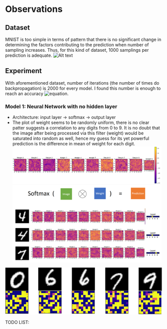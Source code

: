 # Observations

## Dataset
MNIST is too simple in terms of pattern that there is no significant change in determining the factors contributing to the prediction when number of sampling increases. Thus, for this kind of dataset, 1000 samplings per prediction is adequate.
![Alt text](http://theanets.readthedocs.io/en/stable/_images/mnist-digits-small.png)

## Experiment
With aforementioned dataset, number of iterations (the number of times do backpropagation) is 2000 for every model. I found this number is enough to reach an accuracy ![equation](https://latex.codecogs.com/gif.latex?\geq&space;90).
### Model 1: Neural Network with no hidden layer
- Architecture: input layer -> softmax -> output layer
- The plot of weight seems to be randomly uniform, there is no clear patter suggests a correlation to any digits from 0 to 9. It is no doubt that the image after being processed via this filter (weight) would be saturated into random as well, hence my guess for its yet powerful prediction is the difference in mean of weight for each digit.
![Alt text](img/model1_weight.png?raw=true "Optional Title")
![Alt text](img/model1_sample.png) 


![Alt_text](img/weight_img_model2.png?raw=true "Weight and Image")

TODO LIST:
